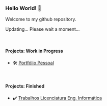 ### Hello World! 👋

Welcome to my github repository.

Updating... Please wait a moment...

<br>

#### Projects: Work in Progress
- 🛠️ [Portfólio Pessoal](https://miguelnunorosa.github.io)


<br>

#### Projects: Finished
- :heavy_check_mark: [Trabalhos Licenciatura Eng. Informática](https://github.com/miguelnunorosa/EngInformaticaESTIG)
